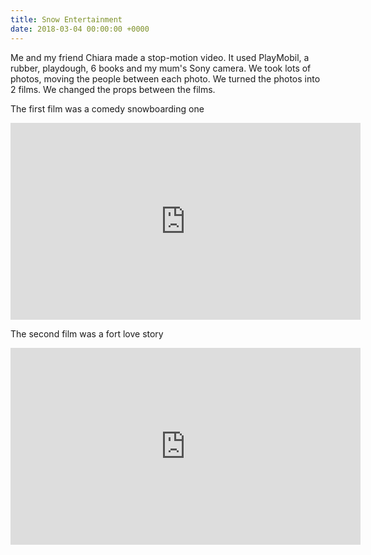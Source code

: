 ```yaml
---
title: Snow Entertainment
date: 2018-03-04 00:00:00 +0000
---
```

Me and my friend Chiara made a stop-motion video. It used PlayMobil, a rubber, playdough, 6 books and my mum's Sony camera. We took lots of photos, moving the people between each photo. We turned the photos into 2 films. We changed the props between the films.

The first film was a comedy snowboarding one
<iframe width="560" height="315" src="https://www.youtube.com/embed/oRbqEeWA4Fo?rel=0&showinfo=0" frameborder="0" allow="autoplay; encrypted-media" allowfullscreen></iframe>

The second film was a fort love story 
<iframe width="560" height="315" src="https://www.youtube.com/embed/-GetCKOrd_w?rel=0&showinfo=0" frameborder="0" allow="autoplay; encrypted-media" allowfullscreen></iframe>